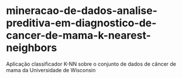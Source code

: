 # mineracao-de-dados-analise-preditiva-em-diagnostico-de-cancer-de-mama-k-nearest-neighbors
Aplicação classificador K-NN sobre o conjunto de dados de câncer de mama da Universidade de Wisconsin

